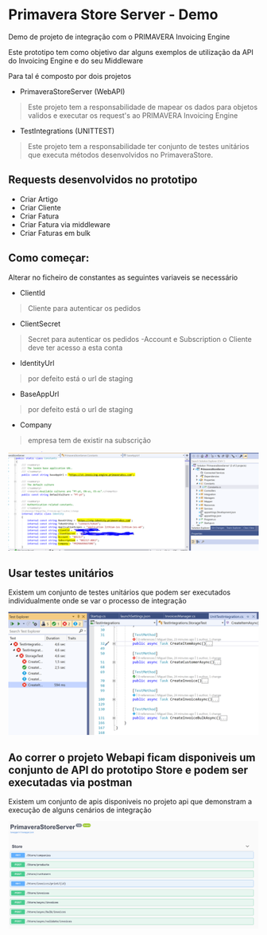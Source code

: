 # Primavera Store Server - Demo
Demo de projeto de integração com o PRIMAVERA Invoicing Engine

Este prototipo tem como objetivo dar alguns exemplos de utilização da API do Invoicing Engine e do seu Middleware

Para tal é composto por dois projetos
 - PrimaveraStoreServer (WebAPI)
 > Este projeto tem a responsabilidade de mapear os dados para objetos validos e executar os request's ao PRIMAVERA Invoicing Engine
 
 - TestIntegrations (UNITTEST)
 > Este projeto tem a responsabilidade ter conjunto de testes unitários que executa métodos desenvolvidos no PrimaveraStore.
 
 ## Requests desenvolvidos no prototipo
 
  - Criar Artigo
  - Criar Cliente
  - Criar Fatura
  - Criar Fatura via middleware
  - Criar Faturas em bulk
  
   ## Como começar:
   
   Alterar no ficheiro de constantes as seguintes variaveis se necessário
   
- ClientId 
> Cliente para autenticar os pedidos
- ClientSecret
> Secret para autenticar os pedidos
-Account e Subscription
> o Cliente deve ter acesso a esta conta
- IdentityUrl 
> por defeito está o url de staging
- BaseAppUrl
> por defeito está o url de staging
- Company
> empresa tem de existir na subscrição

![alt text](https://github.com/mfdiaspinto/PrimaveraStoreServer-Demo/blob/master/Files/Configura%C3%A7%C3%A3o.PNG?raw=true)


## Usar testes unitários 

Existem um conjunto de testes unitários que podem ser executados individualmente onde se var o processo de integração

![alt text](https://github.com/mfdiaspinto/PrimaveraStoreServer-Demo/blob/master/Files/UnitTests.PNG?raw=true)

## Ao correr o projeto Webapi ficam disponiveis um conjunto de API do prototipo Store e podem ser executadas via postman 

Existem um conjunto de apis disponiveis no projeto api que demonstram a execução de alguns cenários de integração

![alt text](https://github.com/mfdiaspinto/PrimaveraStoreServer-Demo/blob/master/Files/doc.PNG?raw=true)
